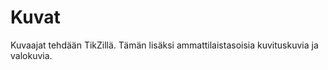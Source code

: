 ﻿Kuvat
=====

Kuvaajat tehdään TikZillä. Tämän lisäksi ammattilaistasoisia kuvituskuvia ja valokuvia.
